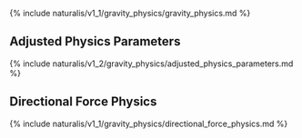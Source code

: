 {% include naturalis/v1_1/gravity_physics/gravity_physics.md %}

## Adjusted Physics Parameters

{% include naturalis/v1_2/gravity_physics/adjusted_physics_parameters.md %}

## Directional Force Physics

{% include naturalis/v1_1/gravity_physics/directional_force_physics.md %}
